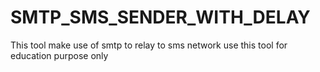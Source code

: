 # SMTP_SMS_SENDER_WITH_DELAY
 This tool make use of smtp to relay to sms network use this tool for education purpose only
